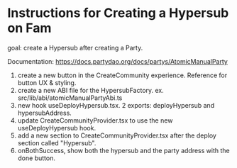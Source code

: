 # Instructions for Creating a Hypersub on Fam

goal: create a Hypersub after creating a Party.

Documentation: https://docs.partydao.org/docs/partys/AtomicManualParty

1. create a new button <DeployHypersubButton> in the CreateCommunity experience. Reference <ConfirmForm /> for button UX & styling.
2. create a new ABI file for the HypersubFactory. ex. src/lib/abi/atomicManualPartyAbi.ts
3. new hook useDeployHypersub.tsx. 2 exports: deployHypersub and hypersubAddress.
4. update CreateCommunityProvider.tsx to use the new useDeployHypersub hook.
5. add a new section to CreateCommunityProvider.tsx after the deploy section called "Hypersub".
6. onBothSuccess, show both the hypersub and the party address with the done button.
